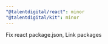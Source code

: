 ```yaml
---
"@talentdigital/react": minor
"@talentdigital/kit": minor
---
```


Fix react package.json, Link packages
